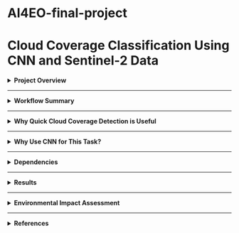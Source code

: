 # AI4EO-final-project
# Cloud Coverage Classification Using CNN and Sentinel-2 Data

<details>
<summary><strong>Project Overview</strong></summary>

This project is based on the classification of cloud coverage using satellite imagery, specifically data from Sentinel-2. The goal is to accurately detect the presence and extent of clouds in imagery using deep learning, namely Convolutional Neural Networks (CNNs). This task is increasingly critical in remote sensing applications, as cloud contamination can severely affect the quality and usability of satellite data.

The notebook implements a supervised learning approach where cloud masks were manually generated using IRIS and then used as training labels for a CNN. The final model was tested on unseen regions to assess generalisation.

This model was trained and tested on one image, shown below, with it being split into testing and training regions to, then rollout to test its accuracy across the whole image, the times and dates which were used in the corpencious database 


For more detailed instructions and configuration options on setting up IRIS yourself, please refer to the [IRIS GitHub repository](https://github.com/ESA-PhiLab/iris).

</details>

---
<details>
<summary><strong>Workflow Summary</strong></summary>

- **Data Acquisition**: Satellite data was acquired from Copernicus Open Access Hub using Sentinel-2 imagery.
- **Manual Masking**: IRIS was used to label cloud regions in selected images.
- **Preprocessing**: RGB bands (B04, B03, B02) were extracted, resized, and normalised.
- **Model Architecture**: A lightweight CNN was designed using TensorFlow/Keras.
- **Training & Evaluation**: The model was trained on labelled data and validated on a geographically distinct region.
- **Full Image Rollout**: The trained model was applied to a full-resolution image to assess performance.
![Project workflow overview](Images/Project-overview.png)
</details>

---

<details>
<summary><strong>Why Quick Cloud Coverage Detection is Useful</strong></summary>

- **Image usability filtering**: Quickly discarding cloud-heavy images saves time and processing in downstream tasks such as land use classification, vegetation monitoring, or surface temperature retrieval.
- **Preprocessing in large pipelines**: In operational satellite systems, identifying unusable imagery before further analysis improves accuracy.
- **Climate monitoring**: Helps improve cloud cover statistics and support models in atmospheric research.
</details>

---

<details>
<summary><strong>Why Use CNN for This Task?</strong></summary>

A Convolutional Neural Network (CNN) is a type of deep learning model specifically designed for processing image data. Unlike traditional neural networks, CNNs use layers called convolutional layers that apply filters (or kernels) across an image to detect patterns such as edges, shapes, textures, and other spatial features.

This makes CNNs particularly well-suited for image classification tasks like cloud detection in satellite imagery, where spatial relationships and patterns are key. By stacking multiple convolutional layers, the model can learn increasingly complex visual features — starting from basic edges to full cloud formations — allowing it to distinguish between cloudy and non-cloudy areas with high accuracy.
![CNN architecture diagram](Images/CNN-explained.png)
**CNNs are powerful because they:**

- Learn directly from raw image data.
- Preserve spatial structure (unlike fully connected layers).
- Are translation-invariant — meaning they recognize features anywhere in the image.

</details>

---

<details>
<summary><strong>Dependencies</strong></summary>

- TensorFlow  
- NumPy  
- Matplotlib  
- Scikit-image  
- netCDF4

</details>

---

<details>
<summary><strong>Results</strong></summary>

The CNN achieved strong visual correspondence between predicted cloud masks and manually labelled ground truth. Once trained, the model was able to generalise to unseen regions with reasonable consistency, highlighting distinct cloudy vs. clear zones across large Sentinel-2 scenes.

During the test full-image rollout, the model processed over 13,000 3×3 patches extracted from the ROI of the Sentinel-2 RGB image. Prediction results were reshaped and plotted as a 2D classification map. After correcting for input scaling and ensuring proper normalisation, the predicted cloud mask showed good spatial alignment with known cloud-covered regions.

To quantify performance, the model also calculated an estimated cloud coverage percentage across the full scene using pixel-wise class predictions. The final CNN output allowed for rapid identification of high-cloud-coverage scenes, useful for filtering low-utility images in Earth Observation pipelines.
</details>

---

<details>
<summary><strong>Environmental Impact Assessment</strong></summary>

This project was executed using Google Colab, which operates on Google Cloud’s energy-efficient infrastructure. The environmental impact of running the notebook was estimated using publicly available data on energy consumption, water usage, and carbon emissions associated with cloud computing.

### Energy Usage

Although exact energy usage depends on the backend assigned (CPU, GPU, or TPU), a typical Colab session running a lightweight CNN is estimated to consume approximately:

**Estimated energy consumption: 0.05–0.15 kWh**

This estimate is based on the following assumptions:

- Power draw of 100–300 W during computation
- Execution time of 30–60 minutes
- Data center overhead represented by a Power Usage Effectiveness (PUE) of ~1.1–1.2

Sources: Strubell et al. (2019); Henderson et al. (2020); Google (2021)

### Water Consumption

According to Google’s 2021 Environmental Report, the company consumed 12.5 billion litres of water while using approximately 18 TWh of electricity, resulting in a Water Usage Effectiveness (WUE) of:

**WUE: ~0.69 litres per kWh**

Estimated water use for this notebook: **3.5–10.5 litres**

This reflects water used primarily for evaporative cooling in data centres (Google, 2021).

### Carbon Emissions

Assuming a global average carbon intensity of electricity of **300–600 g CO₂e/kWh**, estimated emissions are:

**Estimated CO₂ emissions: 15–90 grams CO₂e**

This varies by region and time-of-day usage. (Our World in Data, 2022)

</details>

---

<details>
<summary><strong>References</strong></summary>

- Google (2021) *Google Environmental Report 2021*. Available at: [https://www.gstatic.com/gumdrop/sustainability/google-2021-environmental-report.pdf](https://www.gstatic.com/gumdrop/sustainability/google-2021-environmental-report.pdf)  
- Henderson, P. et al. (2020) ‘Towards the systematic reporting of the energy and carbon footprints of machine learning’, *arXiv preprint*, arXiv:2002.05651. [https://arxiv.org/abs/2002.05651](https://arxiv.org/abs/2002.05651)  
- IRIS (n.d.) *IRIS – Intelligently Reinforced Image Segmentation*, ESA PhiLab. [https://github.com/ESA-PhiLab/iris](https://github.com/ESA-PhiLab/iris)  
- Masanet, E. et al. (2020) ‘Recalibrating global data center energy use estimates’, *Science*, 367(6481), pp. 984–986. DOI: [10.1126/science.aba3758](https://doi.org/10.1126/science.aba3758)  
- Our World in Data (2022) *Carbon intensity of electricity*. [https://ourworldindata.org/grapher/carbon-intensity-electricity](https://ourworldindata.org/grapher/carbon-intensity-electricity)  
- Strubell, E., Ganesh, A. and McCallum, A. (2019) ‘Energy and policy considerations for deep learning in NLP’, *ACL Proceedings*, pp. 3645–3650. [https://arxiv.org/abs/1906.02243](https://arxiv.org/abs/1906.02243)
- Copernicus: Europe’s eyes on Earth. Available at: https://www.copernicus.eu/en

This project was created for GEOL0069: "Artificial Intelligence For Earth Observation" at University College London (UCL). Some of the notebook code has been adapted and or altered for the purposes and scope of this project.
</details>
